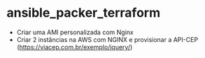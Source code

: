 #  ansible_packer_terraform

* Criar uma AMI personalizada com Nginx
* Criar 2 instâncias na AWS com NGINX e provisionar a API-CEP (https://viacep.com.br/exemplo/jquery/)
